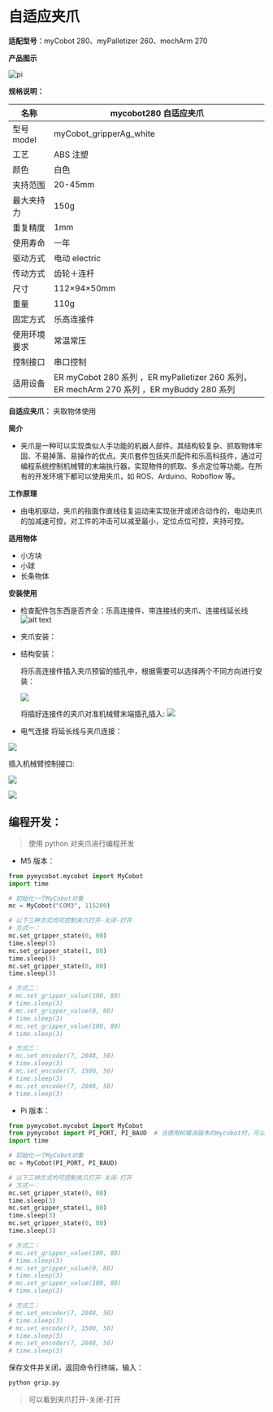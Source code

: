 # 自适应夹爪

**适配型号**：myCobot 280、myPalletizer 260、mechArm 270

**产品图示**

![pi](../../resources\4-SupportAndService\Accessories\grip/girp1.png)

**规格说明：**

| 名称         | mycobot280 自适应夹爪                                                                      |
| ------------ | ------------------------------------------------------------------------------------------ |
| 型号 model   | myCobot_gripperAg_white                                                                    |
| 工艺         | ABS 注塑                                                                                   |
| 颜色         | 白色                                                                                       |
| 夹持范围     | 20-45mm                                                                                    |
| 最大夹持力   | 150g                                                                                       |
| 重复精度     | 1mm                                                                                        |
| 使用寿命     | 一年                                                                                       |
| 驱动方式     | 电动 electric                                                                              |
| 传动方式     | 齿轮＋连杆                                                                                 |
| 尺寸         | 112×94×50mm                                                                                |
| 重量         | 110g                                                                                       |
| 固定方式     | 乐高连接件                                                                                 |
| 使用环境要求 | 常温常压                                                                                   |
| 控制接口     | 串口控制                                                                                   |
| 适用设备     | ER myCobot 280 系列 ，ER myPalletizer 260 系列， ER mechArm 270 系列 ，ER myBuddy 280 系列 |

**自适应夹爪：** 夹取物体使用

**简介**

- 夹爪是一种可以实现类似人手功能的机器人部件。其结构较复杂、抓取物体牢固、不易掉落、易操作的优点。夹爪套件包括夹爪配件和乐高科技件，通过可编程系统控制机械臂的末端执行器，实现物件的抓取、多点定位等功能。在所有的开发环境下都可以使用夹爪，如 ROS、Arduino、Roboflow 等。

**工作原理**

- 由电机驱动，夹爪的指面作直线往复运动来实现张开或闭合动作的，电动夹爪的加减速可控，对工件的冲击可以减至最小，定位点位可控，夹持可控。

**适用物体**

- 小方块
- 小球
- 长条物体

**安装使用**

- 检查配件包东西是否齐全：乐高连接件、带连接线的夹爪、连接线延长线
  ![alt text](../../resources\4-SupportAndService\Accessories\grip/girp2.jpg)

- 夹爪安装：

- 结构安装：

    将乐高连接件插入夹爪预留的插孔中，根据需要可以选择两个不同方向进行安装：

    ![](../../resources\4-SupportAndService\Accessories\grip/girp3.jpg)
    
    将插好连接件的夹爪对准机械臂末端插孔插入:
    ![](../../resources\4-SupportAndService\Accessories\grip/girp4.jpg)
    
    
    
- 电气连接
将延长线与夹爪连接：

![](../../resources\4-SupportAndService\Accessories\grip/girp5.jpg)

插入机械臂控制接口:

![](../../resources\4-SupportAndService\Accessories\grip/girp6.png)

![](../../resources\4-SupportAndService\Accessories\grip/girp7.jpg)



## 编程开发：

> 使用 python 对夹爪进行编程开发

  - M5 版本：

  ```python
  from pymycobot.mycobot import MyCobot
  import time
  
  # 初始化一个MyCobot对象
  mc = MyCobot("COM3", 115200)
  
  # 以下三种方式均可控制夹爪打开-关闭-打开
  # 方式一：
  mc.set_gripper_state(0, 80)
  time.sleep(3)
  mc.set_gripper_state(1, 80)
  time.sleep(3)
  mc.set_gripper_state(0, 80)
  time.sleep(3)
  
  # 方式二：
  # mc.set_gripper_value(100, 80)
  # time.sleep(3)
  # mc.set_gripper_value(0, 80)
  # time.sleep(3)
  # mc.set_gripper_value(100, 80)
  # time.sleep(3)
  
  # 方式三：
  # mc.set_encoder(7, 2048, 50)
  # time.sleep(3)
  # mc.set_encoder(7, 1500, 50)
  # time.sleep(3)
  # mc.set_encoder(7, 2048, 50)
  # time.sleep(3)
  ```

  - Pi 版本：

  ```python
  from pymycobot.mycobot import MyCobot
  from pymycobot import PI_PORT, PI_BAUD  # 当使用树莓派版本的mycobot时，可以引用这两个变量进行MyCobot初始化
  import time
  
  # 初始化一个MyCobot对象
  mc = MyCobot(PI_PORT, PI_BAUD)
  
  # 以下三种方式均可控制夹爪打开-关闭-打开
  # 方式一：
  mc.set_gripper_state(0, 80)
  time.sleep(3)
  mc.set_gripper_state(1, 80)
  time.sleep(3)
  mc.set_gripper_state(0, 80)
  time.sleep(3)
  
  # 方式二：
  # mc.set_gripper_value(100, 80)
  # time.sleep(3)
  # mc.set_gripper_value(0, 80)
  # time.sleep(3)
  # mc.set_gripper_value(100, 80)
  # time.sleep(3)
  
  # 方式三：
  # mc.set_encoder(7, 2048, 50)
  # time.sleep(3)
  # mc.set_encoder(7, 1500, 50)
  # time.sleep(3)
  # mc.set_encoder(7, 2048, 50)
  # time.sleep(3)
  ```

保存文件并关闭，返回命令行终端，输入：

```bash
python grip.py
```

> 可以看到夹爪打开-关闭-打开
